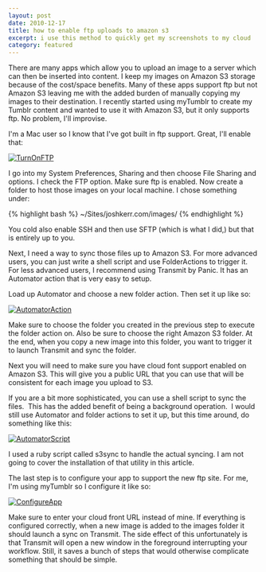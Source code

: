 ```yaml
---
layout: post
date: 2010-12-17
title: how to enable ftp uploads to amazon s3
excerpt: i use this method to quickly get my screenshots to my cloud
category: featured
---
```

There are many apps which allow you to upload an image to a server which can then be inserted into content.  I keep my images on Amazon S3 storage because of the cost/space benefits.  Many of these apps support ftp but not Amazon S3 leaving me with the added burden of manually copying my images to their destination.
I recently started using myTumblr to create my Tumblr content and wanted to use it with Amazon S3, but it only supports ftp.  No problem, I'll improvise.

I'm a Mac user so I know that I've got built in ftp support.  Great, I'll enable that:

[![TurnOnFTP]][TurnOnFTP]

I go into my System Preferences, Sharing and then choose File Sharing and options.  I check the FTP option.  Make sure ftp is enabled.  Now create a folder to host those images on your local machine.  I chose something under:

{% highlight bash %}
~/Sites/joshkerr.com/images/
{% endhighlight %}

You cold also enable SSH and then use SFTP (which is what I did,) but that is entirely up to you.

Next, I need a way to sync those files up to Amazon S3.  For more advanced users, you can just write a shell script and use FolderActions to trigger it.  For less advanced users, I recommend using Transmit by Panic.  It has an Automator action that is very easy to setup.

Load up Automator and choose a new folder action.  Then set it up like so:

[![AutomatorAction]][AutomatorAction]

Make sure to choose the folder you created in the previous step to execute the folder action on.  Also be sure to choose the right Amazon S3 folder.  At the end, when you copy a new image into this folder, you want to trigger it to launch Transmit and sync the folder.

Next you will need to make sure you have cloud font support enabled on Amazon S3.  This will give you a public URL that you can use that will be consistent for each image you upload to S3.

If you are a bit more sophisticated, you can use a shell script to sync the files.  This has the added benefit of being a background operation.  I would still use Automator and folder actions to set it up, but this time around, do something like this:

[![AutomatorScript]][AutomatorScript]

I used a ruby script called s3sync to handle the actual syncing.  I am not going to cover the installation of that utility in this article.

The last step is to configure your app to support the new ftp site.  For me, I'm using myTumblr so I configure it like so:

[![ConfigureApp]][ConfigureApp]

Make sure to enter your cloud front URL instead of mine.  If everything is configured correctly, when a new image is added to the images folder it should launch a sync on Transmit.  The side effect of this unfortunately is that Transmit will open a new window in the foreground interrupting your workflow.  Still, it saves a bunch of steps that would otherwise complicate something that should be simple.

[TurnOnFTP]:http://joshkerr.s3.amazonaws.com/images/myTumblr_Image_1292260590.jpg
[AutomatorAction]:http://joshkerr.s3.amazonaws.com/images/myTumblr_Image_1292260825.jpg
[AutomatorScript]:http://joshkerr.s3.amazonaws.com/images/Automator%20with%20shell%20script.png
[ConfigureApp]:http://joshkerr.s3.amazonaws.com/images/myTumblr_Image_1292261061.jpg